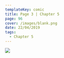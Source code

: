 ```yaml
---
templateKey: comic
title: Page 3 | Chapter 5
page: 96
cover: /images/blank.png
date: 22/04/2019
tags:
  - Chapter 5
---
```

![](/images/0096-5-3.png)
